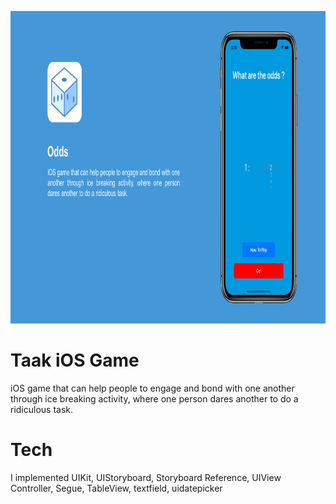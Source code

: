 <p align="center">
  <img height="500" src="/OddsiOSGame.png">
</p>

# Taak iOS Game
iOS game that can help people to engage and bond with one another through ice breaking activity, where one person dares another to do a ridiculous task.

# Tech
I implemented UIKit, UIStoryboard, Storyboard  Reference, UIView Controller, Segue, TableView, textfield, uidatepicker
